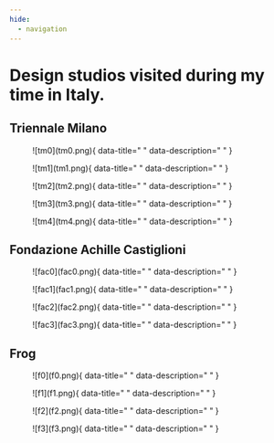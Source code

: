 ```yaml
---
hide:
  - navigation
---
```


# Design studios visited during my time in Italy.

## Triennale Milano

<figure markdown>
  ![tm0](tm0.png){ data-title=" " data-description=" " }
  <figcaption> </figcaption>
</figure>

<figure markdown>
  ![tm1](tm1.png){ data-title=" " data-description=" " }
  <figcaption> </figcaption>
</figure>

<figure markdown>
  ![tm2](tm2.png){ data-title=" " data-description=" " }
  <figcaption> </figcaption>
</figure>

<figure markdown>
  ![tm3](tm3.png){ data-title=" " data-description=" " }
  <figcaption> </figcaption>
</figure>

<figure markdown>
  ![tm4](tm4.png){ data-title=" " data-description=" " }
  <figcaption> </figcaption>
</figure>

## Fondazione Achille Castiglioni

<figure markdown>
  ![fac0](fac0.png){ data-title=" " data-description=" " }
  <figcaption> </figcaption>
</figure>

<figure markdown>
  ![fac1](fac1.png){ data-title=" " data-description=" " }
  <figcaption> </figcaption>
</figure>

<figure markdown>
  ![fac2](fac2.png){ data-title=" " data-description=" " }
  <figcaption> </figcaption>
</figure>

<figure markdown>
  ![fac3](fac3.png){ data-title=" " data-description=" " }
  <figcaption> </figcaption>
</figure>

## Frog

<figure markdown>
  ![f0](f0.png){ data-title=" " data-description=" " }
  <figcaption> </figcaption>

</figure><figure markdown>
  ![f1](f1.png){ data-title=" " data-description=" " }
  <figcaption> </figcaption>

</figure><figure markdown>
  ![f2](f2.png){ data-title=" " data-description=" " }
  <figcaption> </figcaption>

</figure><figure markdown>
  ![f3](f3.png){ data-title=" " data-description=" " }
  <figcaption> </figcaption>
</figure>